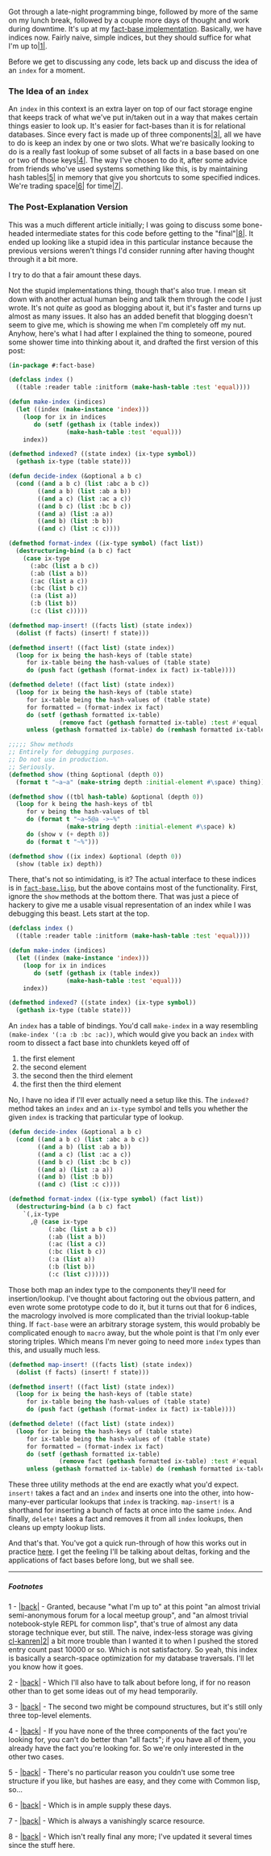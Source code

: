 Got through a late-night programming binge, followed by more of the same on my lunch break, followed by a couple more days of thought and work during downtime. It's up at my [fact-base implementation](https://github.com/Inaimathi/fact-base). Basically, we have indices now. Fairly naive, simple indices, but they should suffice for what I'm up to<a name="note-Tue-Mar-25-150513EDT-2014"></a>[|1|](#foot-Tue-Mar-25-150513EDT-2014).

Before we get to discussing any code, lets back up and discuss the idea of an `index` for a moment.

### The Idea of an `index`

An `index` in this context is an extra layer on top of our fact storage engine that keeps track of what we've put in/taken out in a way that makes certain things easier to look up. It's easier for fact-bases than it is for relational databases. Since every fact is made up of three components<a name="note-Tue-Mar-25-150529EDT-2014"></a>[|3|](#foot-Tue-Mar-25-150529EDT-2014), all we have to do is keep an index by one or two slots. What we're basically looking to do is a really fast lookup of some subset of all facts in a base based on one or two of those keys<a name="note-Tue-Mar-25-150535EDT-2014"></a>[|4|](#foot-Tue-Mar-25-150535EDT-2014). The way I've chosen to do it, after some advice from friends who've used systems something like this, is by maintaining hash tables<a name="note-Tue-Mar-25-150538EDT-2014"></a>[|5|](#foot-Tue-Mar-25-150538EDT-2014) in memory that give you shortcuts to some specified indices. We're trading space<a name="note-Tue-Mar-25-150541EDT-2014"></a>[|6|](#foot-Tue-Mar-25-150541EDT-2014) for time<a name="note-Tue-Mar-25-150544EDT-2014"></a>[|7|](#foot-Tue-Mar-25-150544EDT-2014).

### The Post-Explanation Version

This was a much different article initially; I was going to discuss some bone-headed intermediate states for this code before getting to the "final"<a name="note-Tue-Mar-25-150547EDT-2014"></a>[|8|](#foot-Tue-Mar-25-150547EDT-2014). It ended up looking like a stupid idea in this particular instance because the previous versions weren't things I'd consider running after having thought through it a bit more. 

I try to do that a fair amount these days. 

Not the stupid implementations thing, though that's also true. I mean sit down with another actual human being and talk them through the code I just wrote. It's not *quite* as good as blogging about it, but it's faster and turns up almost as many issues. It also has an added benefit that blogging doesn't seem to give me, which is showing me when I'm completely off my nut. Anyhow, here's what I had after I explained the thing to someone, poured some shower time into thinking about it, and drafted the first version of this post:

```lisp
(in-package #:fact-base)

(defclass index ()
  ((table :reader table :initform (make-hash-table :test 'equal))))

(defun make-index (indices)
  (let ((index (make-instance 'index)))
    (loop for ix in indices
       do (setf (gethash ix (table index))
                (make-hash-table :test 'equal)))
    index))

(defmethod indexed? ((state index) (ix-type symbol))
  (gethash ix-type (table state)))

(defun decide-index (&optional a b c)
  (cond ((and a b c) (list :abc a b c))
        ((and a b) (list :ab a b))
        ((and a c) (list :ac a c))
        ((and b c) (list :bc b c))
        ((and a) (list :a a))
        ((and b) (list :b b))
        ((and c) (list :c c))))

(defmethod format-index ((ix-type symbol) (fact list))
  (destructuring-bind (a b c) fact
    (case ix-type
      (:abc (list a b c))
      (:ab (list a b))
      (:ac (list a c))
      (:bc (list b c))
      (:a (list a))
      (:b (list b))
      (:c (list c)))))

(defmethod map-insert! ((facts list) (state index))
  (dolist (f facts) (insert! f state)))

(defmethod insert! ((fact list) (state index))
  (loop for ix being the hash-keys of (table state)
     for ix-table being the hash-values of (table state)
     do (push fact (gethash (format-index ix fact) ix-table))))

(defmethod delete! ((fact list) (state index))
  (loop for ix being the hash-keys of (table state)
     for ix-table being the hash-values of (table state)
     for formatted = (format-index ix fact)
     do (setf (gethash formatted ix-table) 
              (remove fact (gethash formatted ix-table) :test #'equal :count 1))
     unless (gethash formatted ix-table) do (remhash formatted ix-table)))

;;;;; Show methods
;; Entirely for debugging purposes. 
;; Do not use in production. 
;; Seriously.
(defmethod show (thing &optional (depth 0))
  (format t "~a~a" (make-string depth :initial-element #\space) thing))

(defmethod show ((tbl hash-table) &optional (depth 0))
  (loop for k being the hash-keys of tbl
     for v being the hash-values of tbl
     do (format t "~a~5@a ->~%" 
                (make-string depth :initial-element #\space) k)
     do (show v (+ depth 8))
     do (format t "~%")))

(defmethod show ((ix index) &optional (depth 0))
  (show (table ix) depth))
```

There, that's not so intimidating, is it? The actual interface to these indices is in [`fact-base.lisp`](https://github.com/Inaimathi/fact-base/blob/master/fact-base.lisp#L45-L58), but the above contains most of the functionality. First, ignore the `show` methods at the bottom there. That was just a piece of hackery to give me a usable visual representation of an index while I was debugging this beast. Lets start at the top.

```lisp
(defclass index ()
  ((table :reader table :initform (make-hash-table :test 'equal))))

(defun make-index (indices)
  (let ((index (make-instance 'index)))
    (loop for ix in indices
       do (setf (gethash ix (table index))
                (make-hash-table :test 'equal)))
    index))

(defmethod indexed? ((state index) (ix-type symbol))
  (gethash ix-type (table state)))
```

An `index` has a table of bindings. You'd call `make-index` in a way resembling `(make-index '(:a :b :bc :ac))`, which would give you back an `index` with room to dissect a fact base into chunklets keyed off of


1.   the first element
1.   the second element
1.   the second then the third element
1.   the first then the third element


No, I have no idea if I'll ever actually need a setup like this. The `indexed?` method takes an `index` and an `ix-type` symbol and tells you whether the given `index` is tracking that particular type of lookup.

```lisp
(defun decide-index (&optional a b c)
  (cond ((and a b c) (list :abc a b c))
        ((and a b) (list :ab a b))
        ((and a c) (list :ac a c))
        ((and b c) (list :bc b c))
        ((and a) (list :a a))
        ((and b) (list :b b))
        ((and c) (list :c c))))

(defmethod format-index ((ix-type symbol) (fact list))
  (destructuring-bind (a b c) fact
    `(,ix-type
      ,@ (case ix-type
           (:abc (list a b c))
           (:ab (list a b))
           (:ac (list a c))
           (:bc (list b c))
           (:a (list a))
           (:b (list b))
           (:c (list c))))))
```

Those both map an index type to the components they'll need for insertion/lookup. I've thought about factoring out the obvious pattern, and even wrote some prototype code to do it, but it turns out that for 6 indices, the macrology involved is more complicated than the trivial lookup-table thing. If `fact-base` were an arbitrary storage system, this would probably be complicated enough to `macro` away, but the whole point is that I'm only ever storing triples. Which means I'm never going to need more `index` types than this, and usually much less.

```lisp
(defmethod map-insert! ((facts list) (state index))
  (dolist (f facts) (insert! f state)))

(defmethod insert! ((fact list) (state index))
  (loop for ix being the hash-keys of (table state)
     for ix-table being the hash-values of (table state)
     do (push fact (gethash (format-index ix fact) ix-table))))

(defmethod delete! ((fact list) (state index))
  (loop for ix being the hash-keys of (table state)
     for ix-table being the hash-values of (table state)
     for formatted = (format-index ix fact)
     do (setf (gethash formatted ix-table) 
              (remove fact (gethash formatted ix-table) :test #'equal :count 1))
     unless (gethash formatted ix-table) do (remhash formatted ix-table)))
```

These three utility methods at the end are exactly what you'd expect. `insert!` takes a fact and an `index` and inserts one into the other, into how-many-ever particular lookups that `index` is tracking. `map-insert!` is a shorthand for inserting a bunch of facts at once into the same `index`. And finally, `delete!` takes a fact and removes it from all `index` lookups, then cleans up empty lookup lists.

And that's that. You've got a quick run-through of how this works out in practice [here](https://github.com/Inaimathi/fact-base#example-usage). I get the feeling I'll be talking about deltas, forking and the applications of fact bases before long, but we shall see.


* * *
##### Footnotes
1 - <a name="foot-Tue-Mar-25-150513EDT-2014"></a>[|back|](#note-Tue-Mar-25-150513EDT-2014) - Granted, because "what I'm up to" at this point "an almost trivial semi-anonymous forum for a local meetup group", and "an almost trivial notebook-style REPL for common lisp", that's true of almost any data storage technique ever, but still. The naive, index-less storage was giving [cl-kanren](https://github.com/Inaimathi/cl-kanren-trs)<a name="note-Tue-Mar-25-150519EDT-2014"></a>[|2|](#foot-Tue-Mar-25-150519EDT-2014) a bit more trouble than I wanted it to when I pushed the stored entry count past 10000 or so. Which is not satisfactory. So yeah, this index is basically a search-space optimization for my database traversals. I'll let you know how it goes.

2 - <a name="foot-Tue-Mar-25-150519EDT-2014"></a>[|back|](#note-Tue-Mar-25-150519EDT-2014) - Which I'll also have to talk about before long, if for no reason other than to get some ideas out of my head temporarily.

3 - <a name="foot-Tue-Mar-25-150529EDT-2014"></a>[|back|](#note-Tue-Mar-25-150529EDT-2014) - The second two might be compound structures, but it's still only three top-level elements.

4 - <a name="foot-Tue-Mar-25-150535EDT-2014"></a>[|back|](#note-Tue-Mar-25-150535EDT-2014) - If you have none of the three components of the fact you're looking for, you can't do better than "all facts"; if you have all of them, you already have the fact you're looking for. So we're only interested in the other two cases.

5 - <a name="foot-Tue-Mar-25-150538EDT-2014"></a>[|back|](#note-Tue-Mar-25-150538EDT-2014) - There's no particular reason you couldn't use some tree structure if you like, but hashes are easy, and they come with Common lisp, so...

6 - <a name="foot-Tue-Mar-25-150541EDT-2014"></a>[|back|](#note-Tue-Mar-25-150541EDT-2014) - Which is in ample supply these days.

7 - <a name="foot-Tue-Mar-25-150544EDT-2014"></a>[|back|](#note-Tue-Mar-25-150544EDT-2014) - Which is always a vanishingly scarce resource.

8 - <a name="foot-Tue-Mar-25-150547EDT-2014"></a>[|back|](#note-Tue-Mar-25-150547EDT-2014) - Which isn't really final any more; I've updated it several times since the stuff here.
